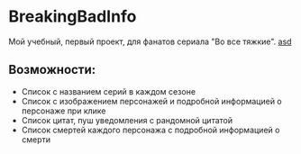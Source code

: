 # BreakingBadInfo
Мой учебный, первый проект, для фанатов сериала "Во все тяжкие".
[asd](https://disk.yandex.ru/i/9q4ioctBoKAF-w)
## Возможности:
* Список с названием серий в каждом сезоне
* Список с изображением персонажей и подробной информацией о персонаже при клике
* Список цитат, пуш уведомления с рандомной цитатой
* Список смертей каждого персонажа с подробной информацией о смерти



